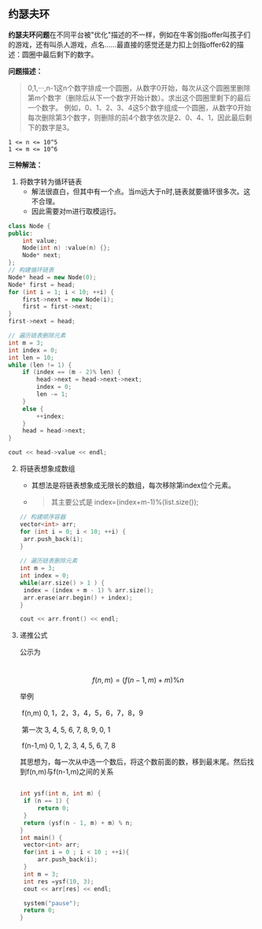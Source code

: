 ## 约瑟夫环

**约瑟夫环问题**在不同平台被"优化"描述的不一样，例如在牛客剑指offer叫孩子们的游戏，还有叫杀人游戏，点名……最直接的感觉还是力扣上剑指offer62的描述：圆圈中最后剩下的数字。

**问题描述：**

> 0,1,···,n-1这n个数字排成一个圆圈，从数字0开始，每次从这个圆圈里删除第m个数字（删除后从下一个数字开始计数）。求出这个圆圈里剩下的最后一个数字。 
> 例如，0、1、2、3、4这5个数字组成一个圆圈，从数字0开始每次删除第3个数字，则删除的前4个数字依次是2、0、4、1，因此最后剩下的数字是3。

    1 <= n <= 10^5
    1 <= m <= 10^6

**三种解法：**

1. 将数字转为循环链表
   - 解法很直白，但其中有一个点。当m远大于n时,链表就要循环很多次。这不合理。
   - 因此需要对m进行取模运行。

```c++
class Node {
public:
	int value;
	Node(int n) :value(n) {};
	Node* next;
};
// 构建循环链表
Node* head = new Node(0);
Node* first = head;
for (int i = 1; i < 10; ++i) {
	first->next = new Node(i);
	first = first->next;
}
first->next = head;

// 遍历链表删除元素
int m = 3; 
int index = 0;
int len = 10;
while (len != 1) {
	if (index == (m - 2)% len) {
		head->next = head->next->next;
		index = 0;
		len -= 1;
	}
	else {
		++index;
	}
	head = head->next;
}

cout << head->value << endl;
```
2. 将链表想象成数组

   - 其想法是将链表想象成无限长的数组，每次移除第index位个元素。

   - > 其主要公式是 index=(index+m-1)%(list.size());

   ```c++
   // 构建顺序容器
   vector<int> arr;
   for (int i = 0; i < 10; ++i) {
   	arr.push_back(i);
   }
   	
   // 遍历链表删除元素
   int m = 3; 
   int index = 0;
   while(arr.size() > 1 ) {
   	index = (index + m - 1) % arr.size();
   	arr.erase(arr.begin() + index);
   }
   
   cout << arr.front() << endl;
   ```

3. 递推公式

   公示为

   ​	
   $$
   f(n,m) = (f(n-1,m) + m ) \% n
   $$
   
   举例 
   
   ​		f(n,m)		0,	1，2，3，4，5，6，7，8，9 
   
   ​		第一次	  3,	4,	5,	6,	7,	8,	9,	0,	1
   
   ​		f(n-1,m)	0,	1,	2,	3,	4,	5,	6,	7,	8
   
   
   
   其思想为，每一次从中选一个数后，将这个数前面的数，移到最末尾。然后找到f(n,m)与f(n-1,m)之间的关系
   
   ```c++
   
   int ysf(int n, int m) {
   	if (n == 1) {
   		return 0;
   	}
   	return (ysf(n - 1, m) + m) % n;
   }
   int main() {
   	vector<int> arr;
   	for(int i = 0 ; i < 10 ; ++i){
   		arr.push_back(i);
   	}
   	int m = 3;
   	int res =ysf(10, 3);
   	cout << arr[res] << endl;
   
   	system("pause");
   	return 0;
   }
   ```
   
   

